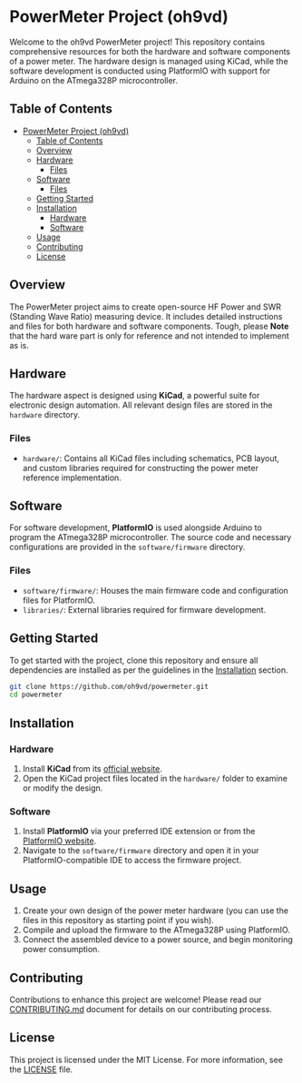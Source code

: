 # PowerMeter Project (oh9vd)

Welcome to the oh9vd PowerMeter project! This repository contains comprehensive resources for both the hardware and software components of a power meter. The hardware design is managed using KiCad, while the software development is conducted using PlatformIO with support for Arduino on the ATmega328P microcontroller.

## Table of Contents

- [PowerMeter Project (oh9vd)](#powermeter-project-oh9vd)
  - [Table of Contents](#table-of-contents)
  - [Overview](#overview)
  - [Hardware](#hardware)
    - [Files](#files)
  - [Software](#software)
    - [Files](#files-1)
  - [Getting Started](#getting-started)
  - [Installation](#installation)
    - [Hardware](#hardware-1)
    - [Software](#software-1)
  - [Usage](#usage)
  - [Contributing](#contributing)
  - [License](#license)

## Overview

The PowerMeter project aims to create open-source HF Power and SWR (Standing Wave Ratio) measuring device. It includes detailed instructions and files for both hardware and software components. Tough, please **Note** that the hard ware part is only for reference and not intended to implement as is.

## Hardware

The hardware aspect is designed using **KiCad**, a powerful suite for electronic design automation. All relevant design files are stored in the `hardware` directory.

### Files

- `hardware/`: Contains all KiCad files including schematics, PCB layout, and custom libraries required for constructing the power meter reference implementation.

## Software

For software development, **PlatformIO** is used alongside Arduino to program the ATmega328P microcontroller. The source code and necessary configurations are provided in the `software/firmware` directory.

### Files

- `software/firmware/`: Houses the main firmware code and configuration files for PlatformIO.
- `libraries/`: External libraries required for firmware development.

## Getting Started

To get started with the project, clone this repository and ensure all dependencies are installed as per the guidelines in the [Installation](#installation) section.

```bash
git clone https://github.com/oh9vd/powermeter.git
cd powermeter
```

## Installation

### Hardware

1. Install **KiCad** from its [official website](https://www.kicad.org/).
2. Open the KiCad project files located in the `hardware/` folder to examine or modify the design.

### Software

1. Install **PlatformIO** via your preferred IDE extension or from the [PlatformIO website](https://platformio.org/).
2. Navigate to the `software/firmware` directory and open it in your PlatformIO-compatible IDE to access the firmware project.

## Usage

1. Create your own design of the power meter hardware (you can use the files in this repository as starting point if you wish).
2. Compile and upload the firmware to the ATmega328P using PlatformIO.
3. Connect the assembled device to a power source, and begin monitoring power consumption.

## Contributing

Contributions to enhance this project are welcome! Please read our [CONTRIBUTING.md](CONTRIBUTING.md) document for details on our contributing process.

## License

This project is licensed under the MIT License. For more information, see the [LICENSE](LICENSE) file.